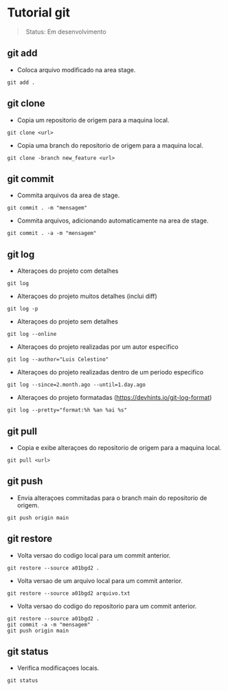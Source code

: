 # Tutorial git

> Status: Em desenvolvimento

## git add
- Coloca arquivo modificado na area stage.
```
git add .
```

## git clone
- Copia um repositorio de origem para a maquina local.
```
git clone <url>
```

- Copia uma branch do repositorio de origem para a maquina local.
```
git clone -branch new_feature <url>
```

## git commit
- Commita arquivos da area de stage.
```
git commit . -m "mensagem"
```

- Commita arquivos, adicionando automaticamente na area de stage.
```
git commit . -a -m "mensagem"
```

## git log
- Alteraçoes do projeto com detalhes
```
git log
```

- Alteraçoes do projeto muitos detalhes (inclui diff)
```
git log -p
```

- Alteraçoes do projeto sem detalhes
```
git log --online
```

- Alteraçoes do projeto realizadas por um autor especifico
```
git log --author="Luis Celestino"
```

- Alteraçoes do projeto realizadas dentro de um periodo especifico
```
git log --since=2.month.ago --until=1.day.ago
```

- Alteraçoes do projeto formatadas (https://devhints.io/git-log-format)
```
git log --pretty="format:%h %an %ai %s"
```

## git pull
- Copia e exibe alteraçoes do repositorio de origem para a maquina local.
```
git pull <url>
```

## git push
- Envia alteraçoes commitadas para o branch main do repositorio de origem.
```
git push origin main
```

## git restore
- Volta versao do codigo local para um commit anterior.
```
git restore --source a01bgd2 .
```

- Volta versao de um arquivo local para um commit anterior.
```
git restore --source a01bgd2 arquivo.txt
```

- Volta versao do codigo do repositorio para um commit anterior.
```
git restore --source a01bgd2 .
git commit -a -m "mensagem"
git push origin main
```

## git status
- Verifica modificaçoes locais.
```
git status
```
